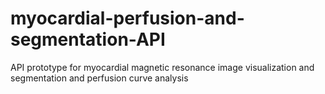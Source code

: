 # myocardial-perfusion-and-segmentation-API

API prototype for myocardial magnetic resonance image visualization and segmentation and perfusion curve analysis
